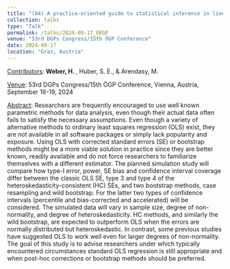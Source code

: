 ```yaml
---
title: "(84) A practice-oriented guide to statistical inference in linear modeling for non-normal or heteroskedastic error distributions"
collection: talks
type: "Talk"
permalink: /talks/2024-09-17_OEGP
venue: "53rd DGPs Congress/15th ÖGP Conference"
date: 2024-09-17
location: "Graz, Austria"
---
```


<u>Contributors</u>: <b>Weber, H. </b>, Huber, S. E., & Arendasy, M.

<u>Venue</u>: 53rd DGPs Congress/15th ÖGP Conference, Vienna, Austria, September 16-19, 2024

<u>Abstract</u>: Researchers are frequently encouraged to use well known parametric methods for data analysis, even though their actual data often fails to satisfy the necessary assumptions. Even though a variety of alternative methods to ordinary least squares regression (OLS) exist, they are not available in all software packages or simply lack popularity and exposure. Using OLS with corrected standard errors (SE) or bootstrap methods might be a more viable solution in practice since they are better known, readily available and do not force researchers to familiarize themselves with a different estimator. The planned simulation study will compare how type-I error, power, SE bias and confidence interval coverage differ between the classic OLS SE, type 3 and type 4 of the heteroskedasticity-consistent (HC) SEs, and two bootstrap methods, case resampling and wild bootstrap. For the latter two types of confidence intervals (percentile and bias-corrected and accelerated) will be considered. The simulated data will vary in sample size, degree of non-normality, and degree of heteroskedasticity. HC methods, and similarly the wild bootstrap, are expected to outperform OLS when the errors are normally distributed but heteroskedastic. In contrast, some previous studies have suggested OLS to work well even for larger degrees of non-normality. The goal of this study is to advise researchers under which typically encountered circumstances standard OLS regression is still appropriate and when post-hoc corrections or bootstrap methods should be preferred.

<!---
[Slides](http://stefaneha.github.io/files/2024-09-16_OEGP.pdf){:target="_blank"}
-->